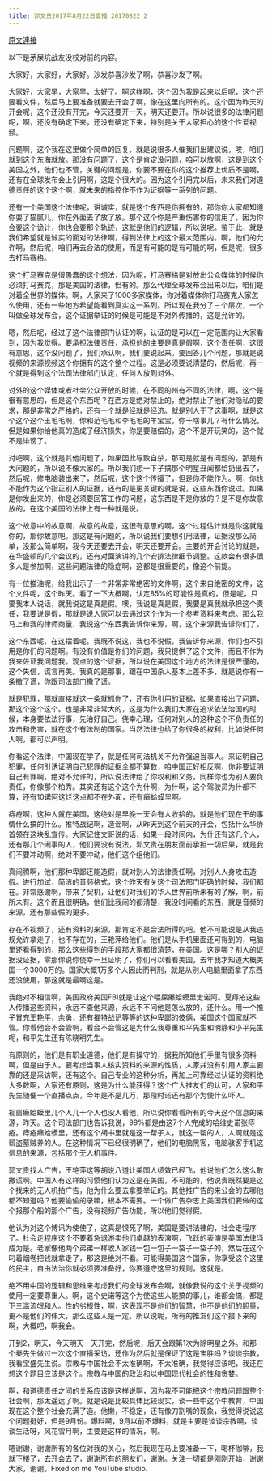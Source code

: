 ```yaml
---
title: 郭文贵2017年8月22日直播 20170822_2
---
```


[原文連接](https://gnews.org/ThreadView/53482776)

以下是茅屎坑战友没校对前的内容。

  大家好，大家好，大家好。沙发恭喜沙发了啊，恭喜沙发了啊。

  大家好，大家早，大家早，太好了。啊这样啊，这个因为我是起来以后呢，这个还要看文件，然后马上要准备就要去开会了啊，像在这里向所有的。这个因为昨天的开会呢，这个还没有开完，今天还要开一天，明天还要开。所以说很多的法律问题呢，啊，还没有确定下来，还没有确定下来，特别是关于大家担心的这个性爱视频。

  问题啊，这个我在这里做个简单的回复，就是说很多人催我们出建议说，唉，咱们就到这个东海就放。那没有问题了，这个是肯定没问题，咱可以放啊，这是到这个美国之外，他们也不管，关键的问题是。你要不要在你的这个推荐上优质不是啊，还有在全球发布会上引用啊，这是个很大的。因为这个引用完以后，未来我们对道德责任的这个这个啊，就未来的指控作不作为证据等一系列的问题。

  还有一个美国这个法律呢，讲诚实，就是这个东西是你拥有的，那你你大家都知道你耍了猫腻儿，你在外面去了放了放。那个这个你是严重伤害你的信用了，因为你会耍这个诡计，你也会耍那个轨迹，这就是他们的逻辑，所以说呢。鉴于此，就是我们希望就是诚实的面对的法律啊，得到法律上的这个最大范围内。啊，他们的允许啊，然后呢，咱们再去合法的使用，而是有可能的是有可能的啊，但是呢，很多去打马赛格。

  这个打马赛克是很愚蠢的这个想法，因为呢，打马赛格是对放出公众媒体的时候你必须打马赛克，那是美国的法律，但有的。那么代理全球发布会出来以后，咱们是对着全世界的媒体。啊，人家来了1000多家媒体，你对着媒体你打马赛克人家怎么使用，还有一些地方希望能看到真实这一系列。所以现在我分了三个层次，一个叫做全球发布会，这个证据举证的时候是可能是不对外传播的，这是允许的。

  嗯，然后呢，经过了这个法律部门认证的啊，认证的是可以在一定范围内让大家看到，因为我觉得。要承担法律责任，承担他的主要是真是假啊，这个责任啊，这很有意思，这个没问题了，我们承认啊，我们要说起来。要回答几个问题，那就是说视频的来源视频这个你拥有的这个整个过程。这是必须要说清楚的，然后呢，再一个就是得到这个法司法律部门认定，任何人放到对外。

  对外的这个媒体或者社会公众开放的时候，在不同的州有不同的法律，啊，这个是很有意思的，但是这个东西呢？在西方是绝对禁止的，绝对禁止了他们对隐私的要求，那是非常之严格的，还有一个就是经就是经济。就是别人干了这事啊，就是这个这个这个王毛毛啊，你和范毛毛和李毛毛的羊宝宝，你干啥事儿？有什么情况，但是如果你给他真的造成了经济损失，你是要赔偿的，这个不是开玩笑的，这个就不是诽谤了。

  对吧啊，这个就是其他问题了，如果因此导致自杀，那可是就是有问题的，那是有大问题的，所以说不像大家的。所以我们想一下子搞那个明星丑闻都给扔出去了，然后呢，修电脑装出来了，然后呢，这个这个传播了，但是你不能作为。啊，你也不能作为这个指正别人的证据，还有的是更关键的就是说，这些东西你说过。如果是你发出来的，你是必须要回答工作的问题，这东西是不是你放的？是不是你故意放的，在这个美国的法律上有一种就是说。

  这个故意中的故意啊，故意的故意，这很有意思的啊，这个过程估计就是你这就是你的，那你故意吧。那这是有问题的，所以说我们要想引用法律，证据没那么简单，没那么简单啊，我今天还要去开会，明天还要开会。主要的开会讨论的就是，在华盛顿的几个会议的，还有对面演讲的几个安排法律细节调整。这款会有很多很多人是参加啊，这些问题法律的隐症啊，这都是很重要的，像这个前提。

  有一位推油呢，给我出示了一个非常非常绝密的文件啊，这个来自绝密的文件，这个文件呢，这个昨天。看了一下大概啊，认定85%的可能性是真的，但是呢，只要我本人说话，就我说这是真是假。噢，我说是真是假，我要是真我就承担这个责任，我要说是假，那就是说人家可以去通过这个作为一个参考资料来考虑。那么我马上和我的律师商量，我说这个东西我告诉你来源，啊，这个来源我告诉你们了。

  这个东西呢，在这摆着呢，我既不说这，我也不说假，我告诉你来源，你们也不引用是你们的问题啊。有没有价值是你们的问题，我只提供了这个文件，而且不作为我来佐证我问题我。观点的这个证据，所以说在美国这个地方的法律是很严谨的，这个失信，谎言再美。我真的是那事，跟在中国杀人基本上差不多，就是说你有一条撒了谎，你跟司法部门撒了谎。

  就是犯罪，那就直接就这一条就抓你了，还有你引用的证据，如果直接出了问题，那这个这个这个。也是非常非常大的，这是为什么我们大家在追求依法治国的时候，本身要依法行事，先治好自己。侥幸心理，任何对别人的这种这个不负责任的攻击和伤害，就在这个有法制的国家。当然法律也给了你很多的权利，比如说任何人啊，都可以声明。

  你看这个法律，中国现在学了，就是任何司法机关不允许强迫当事人。来证明自己犯罪，任何引诱证明自己犯罪的证据全都不算数，咱中国正好相反啊，你非要证明自己有罪啊。绝对不允许的，所以说法律给了你权利和义务，同样你也为别人要负责任，你像那个柏秀。其实还有这个这个为什啊，为什啊，这个驾驶员为什都不算，还有10诺阿这烂这点都不在外面，还有癞蛤蟆里啊。

  痔疮啊，这种人就在美国，这绝对是早晚一天会有人收拾的，就是他们现在干的事情什么搞的什么。推特战记啊，造谣啊，从昨天到这个前天的开会，包括什么华侨首领在这块乱宣传。大家记住文哥说的话，如果一段时间内，为什还有这几个人，还有那几个闹事的人，他们要没有说法。郭文贵在朋友面前承担一切后果，就是我们不要冲动啊，绝对不要冲动，他们这个组他们。

  真闹腾啊，他们那种卑鄙还能造假，就对别人的法律责任啊，对别人人身攻击造假。进行加试，简洁的音频格式，这个昨天有关这个司法部门明确的时候，我们都在。非常感谢啊，带来了契机，让他们对我们的华人世界前所未有的了解，啊，前所未有。这个而且很明确，他们比我闹的都清楚，我没时间看的东西，就是音频的来源，还有那些假的更多。

  存在不视频了，还有资料的来源，那肯定不是合法所得的吧，他不可能说是从我违规允许拿走了，也不存在的，王艳萍给他们。他们是从手机里面还可得到的，电脑里还看得到的，那么这些得到的手段那大家都很清楚，在美国。这是哪？别人的证据没证据，零那你说你侥幸一旦证明了，你们可以看看美国，去年我才知道大概美国一个3000万的。国家大概1万多个人因此而判刑，就是从别人电脑里面拿了东西还没使用，那这就是最啊这是。

  我绝对不相信啊，美国政府美国FBI就是让这个喂屎癞蛤蟆里史诺阿。夏痔疮这些人传播这些资料，永远不查他来源，永远不不问他是怎么放的，还什么。用一个推子冒充王艳平，余勇，还有推特战记等等的这种卑鄙的伎俩，美国这个国家就不管。你看他会不会管啊，看会不会管这是为什么我尊重和平先生和明静和小平先生呢，和平先生还有陈晓明先生。

  有原则的，他们是有职业道德，他们是有操守的，据我所知他们手里有很多资料啊，但是由于人。要考虑当事人核实资料的来源的性质，人家并没有引用人家主要靠的还是采访啊，还有这个。自己专业的这种分析，再加上可靠经过认证的资料绝大多数啊，人家还有原则，这是为什么能获得？这个广大推友们的认可，人家和平先生随便一个直播点点，今年是不是几万，那段时诺还有那个为使什么吓人。

  视窗癞蛤蟆里几个人几十个人也没人看他，所以说你看看所有的今天这个信息的来源，昨天。这个司法部门也告诉我说，99%都是由这7个人完成的哈维史诺张痔疮。痔疮癞蛤蟆里，还有这个胡书里就是这一帮子人，就这一帮的人，人啊就是这帮盗墓贼养的人。在这种情况下已经很明确了，他们的电脑黑客，电脑骇客手机这信息的来源，包括那个无人机事件。

  郭文贵找人广告，王艳萍这等胡说八道让美国人绩效已经飞，他说他们怎么这么敢撒谎啊。中国人有这样的习惯他们认为这是在美国，不可能的，他说贵既然要是这个找来的无人机拍广告，他为什么要去拿要举证的。其他推广告的来公会的去哪他都不知道吗？他要偷偷的录嘛，根本不需要。一个做广告杂志上美国我们要做的这个报那个船的那个广告，没有视频广告功能，所以他们觉得假。

  他认为对这个博讯为使使了，这真是恨死了啊，美国是要讲法律的，社会走程序了。社会走程序这个不要着急退游卖他们卓越的表演啊，飞跃的表演是美国法律当成为是。老家像他两个弟弟一样收人家钱一包一包子一袋子一袋子的，然后在这个叼着烟卷把钱就拿走了，那这是绝对不看。可能得美国这个国家，你享受这个这里的民主，自由法治你就必须要准备好，你要遵守这里的规则，这就是。

  绝不用中国的逻辑和思维来考虑我们的全球发布会啊，就像我说的这个关于视频的使用一定要尊重人。啊，这个史诺等这个为使这些人能搞的事儿，谁都会搞，都是下三滥流氓和人。性的劣根性，啊，这表现不是他们的智慧，也不是他们的胆量，更不是他们的伟大，那么这些人是一定。所以说呢，所有的推友们这个接下来的啊，大概吧，啊我会。

  开到2，明天，今天明天一天开完，然后呢，后天会跟第1次为除明星之外。和那个秦先生做过一次这个直播采访，还作为然后就是保证了这是宝胜吗？谈谈宗教，我看宝盛先生说。宗教与中国社会不太准确啊，不太准确，我觉得应该吧，我还在想这个题目应该是这个。宗教与中国的政治和以中国现代社会的性和贪婪。

  啊，和道德责任之间的关系应该是这样说啊，因为我不可能把这个宗教问题跟整个社会啊，那太遥远了啊。就是说是比较具体比较现实，谈一些中这个中教育，中国现在这个整个社会充满了造。他懒，不稳定，还有像刀割嘴的现象，我觉得说说这个问题挺好，但是9月份。爆料啊，9月以前不爆料，就是主要是谈谈宗教啊，谈谈生活呀，风花雪月啊，主要是这样的情况，啊。

  嗯谢谢，谢谢所有的各位对我的关心，然后我现在马上要准备一下，喝杯咖啡，我就下楼了，去开会去了，谢谢所有的朋友们，谢谢。关注一切都是刚刚开始，谢谢大家，谢谢。Fixed on me YouTube studio.
